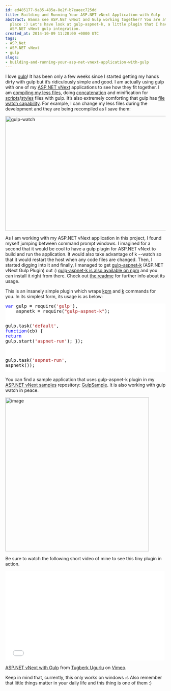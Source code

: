 ```yaml
---
id: ed485177-9a35-485a-8e2f-b7eaeec725dd
title: Building and Running Your ASP.NET vNext Application with Gulp
abstract: Wanna see ASP.NET vNext and Gulp working together? You are at the right
  place :) Let's have look at gulp-aspnet-k, a little plugin that I have created for
  ASP.NET vNext gulp integration.
created_at: 2014-10-09 11:28:00 +0000 UTC
tags:
- ASP.Net
- ASP.NET vNext
- gulp
slugs:
- building-and-running-your-asp-net-vnext-application-with-gulp
---
```


<p>I love <a href="http://gulpjs.com/">gulp</a>! It has been only a few weeks since I started getting my hands dirty with gulp but it’s ridiculously simple and good. I am actually using gulp with one of my <a href="https://www.tugberkugurlu.com/archive/getting-started-with-asp-net-vnext-by-setting-up-the-environment-from-scratch">ASP.NET vNext</a> applications to see how they fit together. I am <a href="https://github.com/plus3network/gulp-less">compiling my less files</a>, doing <a href="https://github.com/wearefractal/gulp-concat">concatenation</a> and minification for <a href="https://www.npmjs.org/package/gulp-uglify">scripts</a>/<a href="https://www.npmjs.org/package/gulp-minify-css">styles</a> files with gulp. It’s also extremely comforting that gulp has <a href="https://github.com/gulpjs/gulp/blob/master/docs/API.md#gulpwatchglob-opts-cb">file watch capability</a>. For example, I can change my less files during the development and they are being recompiled as I save them:</p> <p><a href="https://tugberkugurlu.blob.core.windows.net/bloggyimages/1d418de3-0578-4256-9e5b-5da1751f827d.gif"><img title="gulp-watch" style="display: inline" alt="gulp-watch" src="https://tugberkugurlu.blob.core.windows.net/bloggyimages/5a9e45f8-2a80-48c6-a486-ce4a2cff8468.gif" width="640" height="361"></a></p> <p>As I am working with my ASP.NET vNext application in this project, I found myself jumping between command prompt windows. I imagined for a second that it would be cool to have a gulp plugin for ASP.NET vNext to build and run the application. It would also take advantage of k --watch so that it would restart the host when any code files are changed. Then, I started digging into it and finally, I managed to get <a href="https://github.com/tugberkugurlu/gulp-aspnet-k">gulp-aspnet-k</a> (ASP.NET vNext Gulp Plugin) out :) <a href="https://www.npmjs.org/package/gulp-aspnet-k">gulp-aspnet-k is also available on npm</a> and you can install it right from there. Check out <a href="https://github.com/tugberkugurlu/gulp-aspnet-k#readme">the readme</a> for further info about its usage.</p> <p>This is an insanely simple plugin which wraps <a href="https://github.com/aspnet/KRuntime/blob/dev/scripts/kpm.cmd">kpm</a> and <a href="https://github.com/aspnet/KRuntime/blob/dev/scripts/k.cmd">k</a> commands for you. In its simplest form, its usage is as below:</p> <div class="code-wrapper border-shadow-1"> <div style="color: black; background-color: white"><pre><span style="color: blue">var</span> gulp = require(<span style="color: #a31515">'gulp'</span>),
    aspnetk = require(<span style="color: #a31515">"gulp-aspnet-k"</span>);

gulp.task(<span style="color: #a31515">'default'</span>, <span style="color: blue">function</span>(cb) {
    <span style="color: blue">return</span> gulp.start(<span style="color: #a31515">'aspnet-run'</span>);
});

gulp.task(<span style="color: #a31515">'aspnet-run'</span>, aspnetk());</pre></div></div>
<p>You can find a sample application that uses gulp-aspnet-k plugin in my <a href="https://github.com/tugberkugurlu/AspNetVNextSamples">ASP.NET vNext samples</a> repository: <a href="https://github.com/tugberkugurlu/AspNetVNextSamples/tree/7ec8a005d95e120347ef2b2ecc76995d461cac46/src/GulpSample">GulpSample</a>. It is also working with gulp watch in peace.</p>
<p><a href="https://tugberkugurlu.blob.core.windows.net/bloggyimages/86490f28-b664-4aa3-bf93-92d4405ffdc9.png"><img title="image" style="border-left-width: 0px; border-right-width: 0px; background-image: none; border-bottom-width: 0px; padding-top: 0px; padding-left: 0px; display: inline; padding-right: 0px; border-top-width: 0px" border="0" alt="image" src="https://tugberkugurlu.blob.core.windows.net/bloggyimages/0fa0fe89-7efc-4b91-bd1c-6f5cf92a89de.png" width="451" height="484"></a></p>
<p>Be sure to watch the following short video of mine to see this tiny plugin in action.</p><iframe height="281" src="//player.vimeo.com/video/108458085" frameborder="0" width="500" allowfullscreen mozallowfullscreen webkitallowfullscreen></iframe>
<p><a href="http://vimeo.com/108458085">ASP.NET vNext with Gulp</a> from <a href="http://vimeo.com/user6670252">Tugberk Ugurlu</a> on <a href="https://vimeo.com">Vimeo</a>.</p>
<p>Keep in mind that, currently, this only works on windows :s Also remember that little things matter in your daily life and this thing is one of them :)</p>  